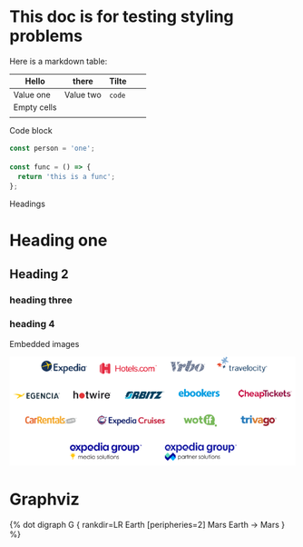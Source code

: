 # This doc is for testing styling problems

Here is a markdown table:

| Hello       | there     | Tilte  |   |   |
|-------------|-----------|--------|---|---|
| Value one   | Value two | `code` |   |   |
| Empty cells |           |        |   |   |
|             |           |        |   |   |

Code block

```js
const person = 'one';

const func = () => {
  return 'this is a func';
};
```

Headings

# Heading one

## Heading 2

### heading three

### heading 4

Embedded images

![expedia group](./the-power-of-platform-logos-updated.png)


# Graphviz

{% dot
    digraph G {
        rankdir=LR
        Earth [peripheries=2]
        Mars
        Earth -> Mars
    }
%}
